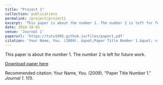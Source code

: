 ```yaml
---
title: "Project 1"
collection: publications
permalink: /project/project1
excerpt: 'This paper is about the number 1. The number 2 is left for future work.'
date: 2018-10-01
venue: 'Journal 1'
paperurl: 'https://tutu1995.github.io/files/paper1.pdf'
citation: 'Your Name, You. (2009). &quot;Paper Title Number 1.&quot; <i>Journal 1</i>. 1(1).'
---
```

This paper is about the number 1. The number 2 is left for future work.

[Download paper here](http://academicpages.github.io/files/paper1.pdf)

Recommended citation: Your Name, You. (2009). "Paper Title Number 1." <i>Journal 1</i>. 1(1).
